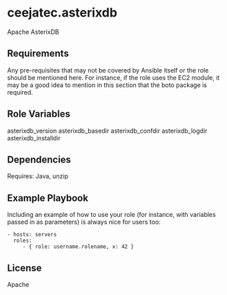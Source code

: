 ceejatec.asterixdb
=========

Apache AsterixDB

Requirements
------------

Any pre-requisites that may not be covered by Ansible itself or the role should be mentioned here. For instance, if the role uses the EC2 module, it may be a good idea to mention in this section that the boto package is required.

Role Variables
--------------

asterixdb_version
asterixdb_basedir
asterixdb_confdir
asterixdb_logdir
asterixdb_installdir

Dependencies
------------

Requires: Java, unzip

Example Playbook
----------------

Including an example of how to use your role (for instance, with variables passed in as parameters) is always nice for users too:

    - hosts: servers
      roles:
         - { role: username.rolename, x: 42 }

License
-------

Apache

